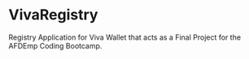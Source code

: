 # VivaRegistry
Registry Application for Viva Wallet that acts as a Final Project for the AFDEmp Coding Bootcamp.
